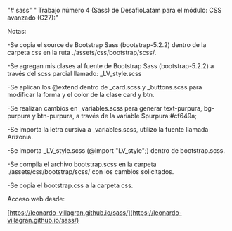 "# sass" 
" Trabajo número 4 (Sass) de DesafioLatam para el módulo: CSS avanzado (G27):"

Notas:

-Se copia el source de Bootstrap Sass (bootstrap-5.2.2) dentro de la carpeta css en la ruta ./assets/css/bootstrap/scss/.

-Se agregan mis clases al fuente de Bootstrap Sass (bootstrap-5.2.2) a través del scss parcial llamado: _LV_style.scss

-Se aplican los @extend dentro de _card.scss y _buttons.scss para modificar la forma y el color de la clase card y btn.  

-Se realizan cambios en _variables.scss para generar text-purpura, bg-purpura y btn-purpura, a través de la variable $purpura:#cf649a;

-Se importa la letra cursiva a _variables.scss, utilizo la fuente llamada Arizonia. 

-Se importa _LV_style.scss (@import "LV_style";) dentro de bootstrap.scss. 

-Se compila el archivo bootstrap.scss en la carpeta ./assets/css/bootstrap/scss/ con los cambios solicitados. 

-Se copia el bootstrap.css a la carpeta css.

Acceso web desde:

[https://leonardo-villagran.github.io/sass/](https://leonardo-villagran.github.io/sass/)


